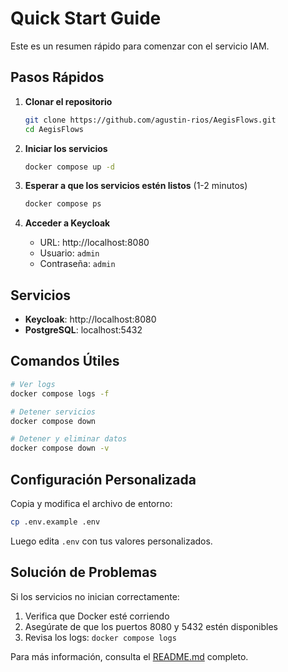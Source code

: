 # Quick Start Guide

Este es un resumen rápido para comenzar con el servicio IAM.

## Pasos Rápidos

1. **Clonar el repositorio**
   ```bash
   git clone https://github.com/agustin-rios/AegisFlows.git
   cd AegisFlows
   ```

2. **Iniciar los servicios**
   ```bash
   docker compose up -d
   ```

3. **Esperar a que los servicios estén listos** (1-2 minutos)
   ```bash
   docker compose ps
   ```

4. **Acceder a Keycloak**
   - URL: http://localhost:8080
   - Usuario: `admin`
   - Contraseña: `admin`

## Servicios

- **Keycloak**: http://localhost:8080
- **PostgreSQL**: localhost:5432

## Comandos Útiles

```bash
# Ver logs
docker compose logs -f

# Detener servicios
docker compose down

# Detener y eliminar datos
docker compose down -v
```

## Configuración Personalizada

Copia y modifica el archivo de entorno:
```bash
cp .env.example .env
```

Luego edita `.env` con tus valores personalizados.

## Solución de Problemas

Si los servicios no inician correctamente:

1. Verifica que Docker esté corriendo
2. Asegúrate de que los puertos 8080 y 5432 estén disponibles
3. Revisa los logs: `docker compose logs`

Para más información, consulta el [README.md](README.md) completo.
